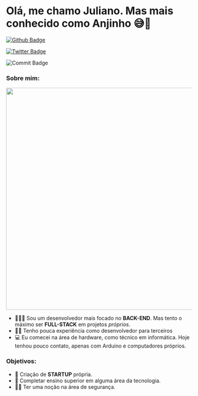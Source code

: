 # Olá, me chamo Juliano. Mas mais conhecido como Anjinho 😅🚀
[![Github Badge](https://img.shields.io/badge/-Github-000?style=flat-square&logo=Github&logoColor=white&link=https://github.com/Anjinhuh)](https://github.com/Anjinhuh)

[![Twitter Badge](https://img.shields.io/badge/-Twitter-1ca0f1?style=flat-square&labelColor=1ca0f1&logo=twitter&logoColor=white&link=https://twitter.com/JubisG)](https://twitter.com/JubisG)

![Commit Badge](https://img.shields.io/github/commit-activity/m/Anjinhuh/currency-website)






### Sobre mim: 
<img src="https://gestaodeclinicas.ajmed.com.br/wp-content/uploads/2020/02/developer-dribbble.gif" width="800" height="600"/>

- 👨🏼‍🏫 Sou um desenvolvedor mais focado no **BACK-END**. Mas tento o máximo ser **FULL-STACK** em projetos _próprios_.
- ✍🏼 Tenho pouca experiência como desenvolvedor para terceiros
- 💻 Eu comecei na área de hardware, como técnico em informática. Hoje tenhou pouco contato, apenas com Arduino e computadores próprios.
### Objetivos: 

- 🦾 Criação de **STARTUP** própria.
- 🧠 Completar ensino superior em alguma área da tecnologia.
- 🧑‍💻 Ter uma noção na área de segurança.
